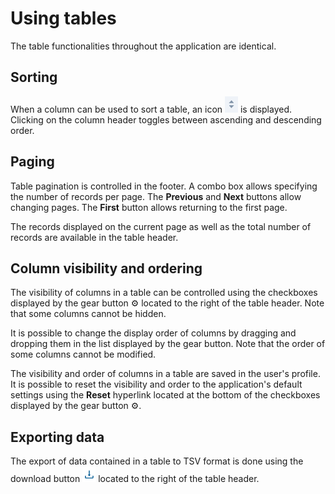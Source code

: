 # Using tables

The table functionalities throughout the application are identical.

## Sorting

When a column can be used to sort a table, an icon ![chevron haut-bas](updown_caret.png) is displayed. Clicking on the column header toggles between ascending and descending order.

## Paging

Table pagination is controlled in the footer. A combo box allows specifying the number of records per page. The **Previous** and **Next** buttons allow changing pages. The **First** button allows returning to the first page.

The records displayed on the current page as well as the total number of records are available in the table header.

## Column visibility and ordering

The visibility of columns in a table can be controlled using the checkboxes displayed by the gear button ⚙ located to the right of the table header. Note that some columns cannot be hidden.

It is possible to change the display order of columns by dragging and dropping them in the list displayed by the gear button. Note that the order of some columns cannot be modified.

The visibility and order of columns in a table are saved in the user's profile. It is possible to reset the visibility and order to the application's default settings using the **Reset** hyperlink located at the bottom of the checkboxes displayed by the gear button ⚙.

## Exporting data

The export of data contained in a table to TSV format is done using the download button ![bouton de téléchargement](download_button.png) located to the right of the table header.
